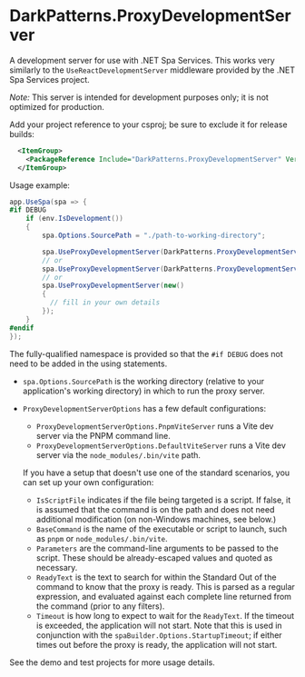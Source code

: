 # DarkPatterns.ProxyDevelopmentServer

A development server for use with .NET Spa Services. This works very similarly
to the `UseReactDevelopmentServer` middleware provided by the .NET Spa Services
project.

_Note:_ This server is intended for development purposes only; it is not
optimized for production.

Add your project reference to your csproj; be sure to exclude it for release
builds:

```xml
  <ItemGroup>
    <PackageReference Include="DarkPatterns.ProxyDevelopmentServer" Version="0.1.0" Condition=" '$(Configuration)' == 'Debug' " />
  </ItemGroup>
```

Usage example:

```csharp
app.UseSpa(spa => {
#if DEBUG
    if (env.IsDevelopment())
    {
        spa.Options.SourcePath = "./path-to-working-directory";

        spa.UseProxyDevelopmentServer(DarkPatterns.ProxyDevelopmentServer.ProxyDevelopmentServerOptions.PnpmViteServer);
        // or
        spa.UseProxyDevelopmentServer(DarkPatterns.ProxyDevelopmentServer.ProxyDevelopmentServerOptions.DefaultViteServer);
        // or
        spa.UseProxyDevelopmentServer(new()
        {
          // fill in your own details
        });
    }
#endif
});
```

The fully-qualified namespace is provided so that the `#if DEBUG` does not need
to be added in the using statements.

- `spa.Options.SourcePath` is the working directory (relative to your
  application's working directory) in which to run the proxy server.
- `ProxyDevelopmentServerOptions` has a few default configurations:
    - `ProxyDevelopmentServerOptions.PnpmViteServer` runs a Vite dev server via
      the PNPM command line.
    - `ProxyDevelopmentServerOptions.DefaultViteServer` runs a Vite dev server
      via the `node_modules/.bin/vite` path.

    If you have a setup that doesn't use one of the standard scenarios, you can
    set up your own configuration:
    - `IsScriptFile` indicates if the file being targeted is a script. If false,
      it is assumed that the command is on the path and does not need additional
      modification (on non-Windows machines, see below.)
    - `BaseCommand` is the name of the executable or script to launch, such as
      `pnpm` or `node_modules/.bin/vite`.
    - `Parameters` are the command-line arguments to be passed to the script.
      These should be already-escaped values and quoted as necessary.
    - `ReadyText` is the text to search for within the Standard Out of the
      command to know that the proxy is ready. This is parsed as a regular
      expression, and evaluated against each complete line returned from the
      command (prior to any filters).
    - `Timeout` is how long to expect to wait for the `ReadyText`. If the
      timeout is exceeded, the application will not start. Note that this is
      used in conjunction with the `spaBuilder.Options.StartupTimeout`; if
      either times out before the proxy is ready, the application will not
      start.

See the demo and test projects for more usage details.
